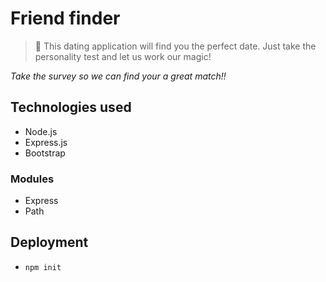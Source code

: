 # Friend finder
 
> :couple_with_heart: This dating application will find you the perfect date. Just take the personality test and let us work our magic! 

 _Take the survey so we can find your a great match!!_

## Technologies used 

* Node.js
* Express.js
* Bootstrap

### Modules

* Express
* Path

## Deployment 

* `npm init`
